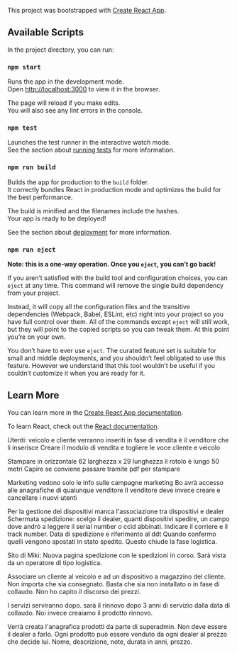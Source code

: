 This project was bootstrapped with [Create React App](https://github.com/facebook/create-react-app).

## Available Scripts

In the project directory, you can run:

### `npm start`

Runs the app in the development mode.<br>
Open [http://localhost:3000](http://localhost:3000) to view it in the browser.

The page will reload if you make edits.<br>
You will also see any lint errors in the console.

### `npm test`

Launches the test runner in the interactive watch mode.<br>
See the section about [running tests](https://facebook.github.io/create-react-app/docs/running-tests) for more information.

### `npm run build`

Builds the app for production to the `build` folder.<br>
It correctly bundles React in production mode and optimizes the build for the best performance.

The build is minified and the filenames include the hashes.<br>
Your app is ready to be deployed!

See the section about [deployment](https://facebook.github.io/create-react-app/docs/deployment) for more information.

### `npm run eject`

**Note: this is a one-way operation. Once you `eject`, you can’t go back!**

If you aren’t satisfied with the build tool and configuration choices, you can `eject` at any time. This command will remove the single build dependency from your project.

Instead, it will copy all the configuration files and the transitive dependencies (Webpack, Babel, ESLint, etc) right into your project so you have full control over them. All of the commands except `eject` will still work, but they will point to the copied scripts so you can tweak them. At this point you’re on your own.

You don’t have to ever use `eject`. The curated feature set is suitable for small and middle deployments, and you shouldn’t feel obligated to use this feature. However we understand that this tool wouldn’t be useful if you couldn’t customize it when you are ready for it.

## Learn More

You can learn more in the [Create React App documentation](https://facebook.github.io/create-react-app/docs/getting-started).

To learn React, check out the [React documentation](https://reactjs.org/).


Utenti:
veicolo e cliente verranno inseriti in fase di vendita
è il venditore che li inserisce
Creare il modulo di vendita e togliere le voce cliente e veicolo

Stampare in orizzontale 62 larghezza x 29 lunghezza
il rotolo è lungo 50 metri
Capire se conviene passare tramite pdf per stampare


Marketing vedono solo le info sulle campagne marketing
Bo avrà accesso alle anagrafiche di qualunque venditore
Il venditore deve invece creare e cancellare i nuovi utenti

Per la gestione dei dispositivi manca l'associazione tra dispositivi e dealer
Schermata spedizione: scelgo il dealer, quanti dispositivi spedire, un campo dove andrò a leggere il serial number o ccid abbinati.
Indicare il corriere e il track number.
Data di spedizione e riferimento al ddt
Quando confermo quelli vengono spostati in stato spedito.
Questo chiude la fase logistica.

Sito di Miki:
Nuova pagina spedizione con le spedizioni in corso.
Sarà vista da un operatore di tipo logistica.

Associare un cliente al veicolo e ad un dispositivo a magazzino del cliente.
Non importa che sia consegnato. Basta che sia non installato o in fase di collaudo.
Non ho capito il discorso dei prezzi.

I servizi serviranno dopo. sarà il rinnovo dopo 3 anni di servizio dalla data di collaudo.
Noi invece creaiamo il prodotto rinnovo.

Verrà creata l'anagrafica prodotti da parte di superadmin. Non deve essere il dealer a farlo.
Ogni prodotto può essere venduto da ogni dealer al prezzo che decide lui.
Nome, descrizione, note, durata in anni, prezzo.
